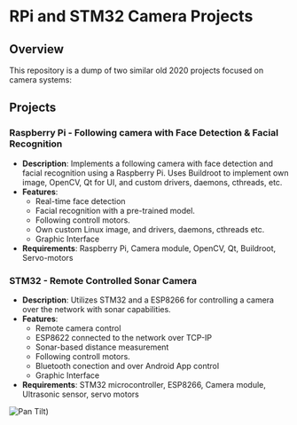 # RPi and STM32 Camera Projects

## Overview

This repository is a dump of two similar old 2020 projects focused on camera systems:
## Projects

### Raspberry Pi - Following camera with Face Detection & Facial Recognition

- **Description**: Implements a following camera with face detection and facial recognition using a Raspberry Pi. Uses Buildroot to implement own image, OpenCV, Qt for UI, and custom drivers, daemons, cthreads, etc. 
- **Features**:
  - Real-time face detection
  - Facial recognition with a pre-trained model.
  - Following controll motors.
  - Own custom Linux image, and drivers, daemons, cthreads etc.
  - Graphic Interface
- **Requirements**: Raspberry Pi, Camera module, OpenCV, Qt, Buildroot, Servo-motors


### STM32 - Remote Controlled Sonar Camera

- **Description**: Utilizes STM32 and a ESP8266 for controlling a camera over the network with sonar capabilities.
- **Features**:
  - Remote camera control
  - ESP8622 connected to the network over TCP-IP
  - Sonar-based distance measurement
  - Following controll motors.
  - Bluetooth conection and over Android App control
  - Graphic Interface
- **Requirements**: STM32 microcontroller, ESP8266, Camera module, Ultrasonic sensor, servo motors

![Pan Tilt](https://github.com/Phedro-Shousa/RPi-and-STM32-Camera-Projects/blob/master/Pimoroni_pan-tilt-HAT-anim.gif))
